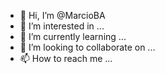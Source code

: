 - 👋 Hi, I’m @MarcioBA
- 👀 I’m interested in ...
- 🌱 I’m currently learning ...
- 💞️ I’m looking to collaborate on ...
- 📫 How to reach me ...

<!---
MarcioBA/MarcioBA is a ✨ special ✨ repository because its `README.md` (this file) appears on your GitHub profile.
You can click the Preview link to take a look at your changes.
--->

